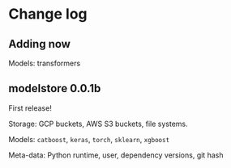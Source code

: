 # Change log

## Adding now

Models: transformers

## modelstore 0.0.1b

First release!

Storage: GCP buckets, AWS S3 buckets, file systems.

Models: `catboost`, `keras`, `torch`, `sklearn`, `xgboost`

Meta-data: Python runtime, user, dependency versions, git hash
